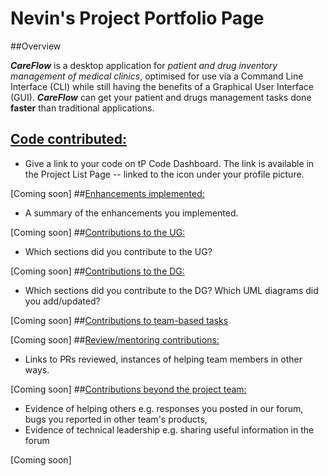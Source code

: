 # Nevin's Project Portfolio Page

##Overview

***CareFlow*** is a desktop application for _patient and drug inventory management of medical clinics_, optimised for use via a Command Line Interface (CLI) while still having the benefits of a Graphical User Interface (GUI).
***CareFlow*** can get your patient and drugs management tasks done **faster** than traditional applications.

## <u>Code contributed: </u>
* Give a link to your code on tP Code Dashboard. The link is available in the Project List Page -- linked to the  icon under your profile picture.

[Coming soon]
##<u>Enhancements implemented: </u> 
* A summary of the enhancements you implemented.

[Coming soon]
##<u>Contributions to the UG: </U> 
* Which sections did you contribute to the UG?

[Coming soon]
##<u>Contributions to the DG: </u>
* Which sections did you contribute to the DG? Which UML diagrams did you add/updated?

[Coming soon]
##<u>Contributions to team-based tasks</u>

[Coming soon]
##<u>Review/mentoring contributions: </u>
* Links to PRs reviewed, instances of helping team members in other ways.

[Coming soon]
##<u>Contributions beyond the project team: </U>
* Evidence of helping others e.g. responses you posted in our forum, bugs you reported in other team's products,
* Evidence of technical leadership e.g. sharing useful information in the forum

[Coming soon]